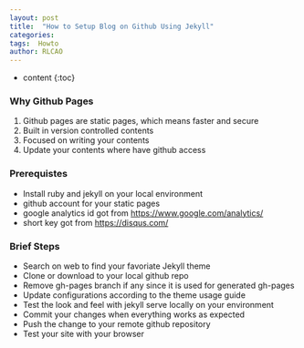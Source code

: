 ```yaml
---
layout: post
title:  "How to Setup Blog on Github Using Jekyll"
categories: 
tags:  Howto
author: RLCAO
---
```


* content
{:toc}

### Why Github Pages
1. Github pages are static pages, which means faster and secure
2. Built in version controlled contents
3. Focused on writing your contents
4. Update your contents where have github access

### Prerequistes
* Install ruby and jekyll on your local environment
* github account for your static pages
* google analytics id got from https://www.google.com/analytics/
* short key got from https://disqus.com/

### Brief Steps
* Search on web to find your favoriate Jekyll theme
* Clone or download to your local github repo
* Remove gh-pages branch if any since it is used for generated gh-pages
* Update configurations according to the theme usage guide
* Test the look and feel with jekyll serve locally on your environment
* Commit your changes when everything works as expected
* Push the change to your remote github repository
* Test your site with your browser 
